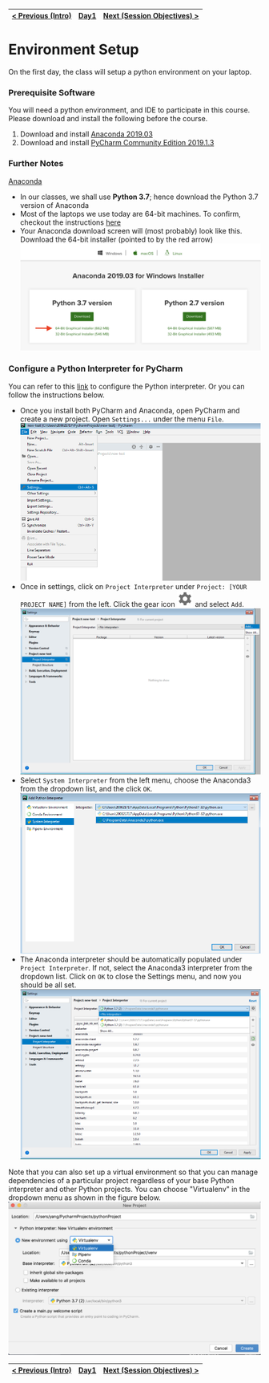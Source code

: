 | [< Previous (Intro)](../README.md)  | [Day1](../README.md)| [Next (Session Objectives) >](SessionObjectives.md) |
|----|----|----|
# Environment Setup

On the first day, the class will setup a python environment on your laptop.

### Prerequisite Software

You will need a python environment, and IDE to participate in this course. Please download and install the following
before the course.

1. Download and install [Anaconda 2019.03](https://repo.anaconda.com/archive/Anaconda3-2019.03-Windows-x86_64.exe)
2. Download and install [PyCharm Community Edition 2019.1.3](https://www.jetbrains.com/pycharm/download/)


### Further Notes

<u>Anaconda</u>

- In our classes, we shall use **Python 3.7**; hence download the Python 3.7 version of Anaconda
- Most of the laptops we use today are 64-bit machines. To confirm, checkout the instructions [here](https://support.microsoft.com/en-us/help/827218/how-to-determine-whether-a-computer-is-running-a-32-bit-version-or-64-bit-version-of-the-windows-operating-system)
- Your Anaconda download screen will (most probably) look like this. Download the 64-bit installer (pointed to by the red arrow)
![ana440_64_win](images/anaconda_3.7_win64.png)

### Configure a Python Interpreter for PyCharm

You can refer to this [link](https://www.jetbrains.com/help/pycharm/configuring-python-interpreter.html) 
to configure the Python interpreter. Or you can follow the instructions below.
- Once you install both PyCharm and Anaconda, open PyCharm and create a new project. Open `Settings...` 
under the menu `File`.
![settings](images/settings.png)
- Once in settings, click on `Project Interpreter` under `Project: [YOUR PROJECT NAME]` from the left.
Click the gear icon ![gear](images/icons.general.gearPlain.svg@2x.png) and select `Add`.
![project_interpreter](images/project_interpreter.png)
- Select `System Interpreter` from the left menu, choose the Anaconda3 from the dropdown list, and the click `OK`.
![conda_interpreter](images/add_project_interpreter.png)
- The Anaconda interpreter should be automatically populated under `Project Interpreter`. If not, select the 
Anaconda3 interpreter from the dropdown list. Click on `OK` to close the Settings menu, and now you should be all set.
![select_interpreter](images/select_project_interpreter.png)

Note that you can also set up a virtual environment so that you can manage dependencies of a particular project regardless of your base Python interpreter and other Python projects. 
You can choose "Virtualenv" in the dropdown menu as shown in the figure below.
![virtual_env](images/new_env_venv.png)

| [< Previous (Intro)](../README.md) | [Day1](../README.md) | [Next (Session Objectives) >](SessionObjectives.md) |
| ---- | ---- | ---- |
